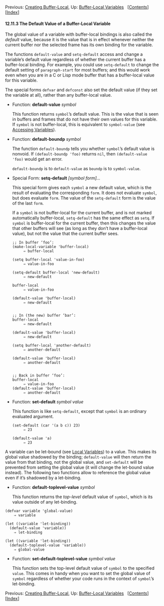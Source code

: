 <!-- This is the GNU Emacs Lisp Reference Manual
corresponding to Emacs version 27.2.

Copyright (C) 1990-1996, 1998-2021 Free Software Foundation,
Inc.

Permission is granted to copy, distribute and/or modify this document
under the terms of the GNU Free Documentation License, Version 1.3 or
any later version published by the Free Software Foundation; with the
Invariant Sections being "GNU General Public License," with the
Front-Cover Texts being "A GNU Manual," and with the Back-Cover
Texts as in (a) below.  A copy of the license is included in the
section entitled "GNU Free Documentation License."

(a) The FSF's Back-Cover Text is: "You have the freedom to copy and
modify this GNU manual.  Buying copies from the FSF supports it in
developing GNU and promoting software freedom." -->

<!-- Created by GNU Texinfo 6.7, http://www.gnu.org/software/texinfo/ -->

Previous: [Creating Buffer-Local](Creating-Buffer_002dLocal.html), Up: [Buffer-Local Variables](Buffer_002dLocal-Variables.html)   \[[Contents](index.html#SEC_Contents "Table of contents")]\[[Index](Index.html "Index")]

#### 12.11.3 The Default Value of a Buffer-Local Variable

The global value of a variable with buffer-local bindings is also called the *default* value, because it is the value that is in effect whenever neither the current buffer nor the selected frame has its own binding for the variable.

The functions `default-value` and `setq-default` access and change a variable’s default value regardless of whether the current buffer has a buffer-local binding. For example, you could use `setq-default` to change the default setting of `paragraph-start` for most buffers; and this would work even when you are in a C or Lisp mode buffer that has a buffer-local value for this variable.

The special forms `defvar` and `defconst` also set the default value (if they set the variable at all), rather than any buffer-local value.

*   Function: **default-value** *symbol*

    This function returns `symbol`’s default value. This is the value that is seen in buffers and frames that do not have their own values for this variable. If `symbol` is not buffer-local, this is equivalent to `symbol-value` (see [Accessing Variables](Accessing-Variables.html)).

<!---->

*   Function: **default-boundp** *symbol*

    The function `default-boundp` tells you whether `symbol`’s default value is nonvoid. If `(default-boundp 'foo)` returns `nil`, then `(default-value 'foo)` would get an error.

    `default-boundp` is to `default-value` as `boundp` is to `symbol-value`.

<!---->

*   Special Form: **setq-default** *\[symbol form]…*

    This special form gives each `symbol` a new default value, which is the result of evaluating the corresponding `form`. It does not evaluate `symbol`, but does evaluate `form`. The value of the `setq-default` form is the value of the last `form`.

    If a `symbol` is not buffer-local for the current buffer, and is not marked automatically buffer-local, `setq-default` has the same effect as `setq`. If `symbol` is buffer-local for the current buffer, then this changes the value that other buffers will see (as long as they don’t have a buffer-local value), but not the value that the current buffer sees.

        ;; In buffer ‘foo’:
        (make-local-variable 'buffer-local)
             ⇒ buffer-local

    <!---->

        (setq buffer-local 'value-in-foo)
             ⇒ value-in-foo

    <!---->

        (setq-default buffer-local 'new-default)
             ⇒ new-default

    <!---->

        buffer-local
             ⇒ value-in-foo

    <!---->

        (default-value 'buffer-local)
             ⇒ new-default

    ```
    ```

        ;; In (the new) buffer ‘bar’:
        buffer-local
             ⇒ new-default

    <!---->

        (default-value 'buffer-local)
             ⇒ new-default

    <!---->

        (setq buffer-local 'another-default)
             ⇒ another-default

    <!---->

        (default-value 'buffer-local)
             ⇒ another-default

    ```
    ```

        ;; Back in buffer ‘foo’:
        buffer-local
             ⇒ value-in-foo
        (default-value 'buffer-local)
             ⇒ another-default

<!---->

*   Function: **set-default** *symbol value*

    This function is like `setq-default`, except that `symbol` is an ordinary evaluated argument.

        (set-default (car '(a b c)) 23)
             ⇒ 23

    <!---->

        (default-value 'a)
             ⇒ 23

A variable can be let-bound (see [Local Variables](Local-Variables.html)) to a value. This makes its global value shadowed by the binding; `default-value` will then return the value from that binding, not the global value, and `set-default` will be prevented from setting the global value (it will change the let-bound value instead). The following two functions allow to reference the global value even if it’s shadowed by a let-binding.

*   Function: **default-toplevel-value** *symbol*

    This function returns the *top-level* default value of `symbol`, which is its value outside of any let-binding.

<!---->

    (defvar variable 'global-value)
        ⇒ variable

<!---->

    (let ((variable 'let-binding))
      (default-value 'variable))
        ⇒ let-binding

<!---->

    (let ((variable 'let-binding))
      (default-toplevel-value 'variable))
        ⇒ global-value

*   Function: **set-default-toplevel-value** *symbol value*

    This function sets the top-level default value of `symbol` to the specified `value`. This comes in handy when you want to set the global value of `symbol` regardless of whether your code runs in the context of `symbol`’s let-binding.

Previous: [Creating Buffer-Local](Creating-Buffer_002dLocal.html), Up: [Buffer-Local Variables](Buffer_002dLocal-Variables.html)   \[[Contents](index.html#SEC_Contents "Table of contents")]\[[Index](Index.html "Index")]
